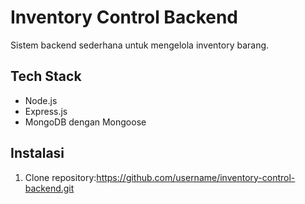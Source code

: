 # Inventory Control Backend

Sistem backend sederhana untuk mengelola inventory barang.

## Tech Stack
- Node.js
- Express.js
- MongoDB dengan Mongoose

## Instalasi

1. Clone repository:https://github.com/username/inventory-control-backend.git
